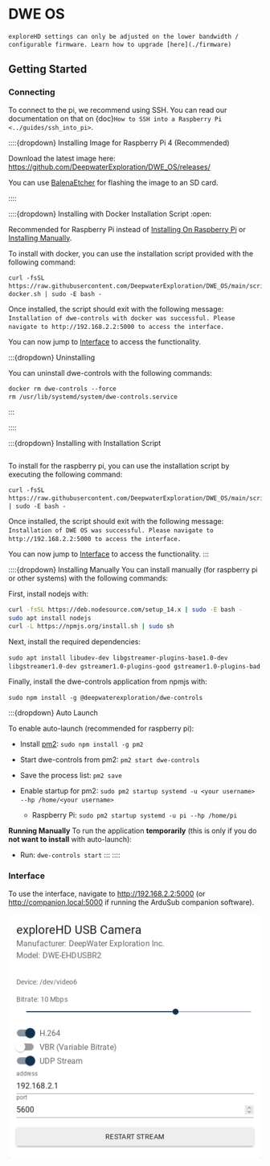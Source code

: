 # DWE OS

```{note}
exploreHD settings can only be adjusted on the lower bandwidth / configurable firmware. Learn how to upgrade [here](./firmware)
```

## Getting Started

### Connecting

To connect to the pi, we recommend using SSH. You can read our documentation on that on {doc}`How to SSH into a Raspberry Pi <../guides/ssh_into_pi>`.

::::{dropdown} Installing Image for Raspberry Pi 4 (Recommended)

Download the latest image here: https://github.com/DeepwaterExploration/DWE_OS/releases/

You can use [BalenaEtcher](https://etcher.balena.io/) for flashing the image to an SD card.

::::

::::{dropdown} Installing with Docker Installation Script
:open:

Recommended for Raspberry Pi instead of [Installing On Raspberry Pi](#installing-on-raspberry-pi) or [Installing Manually](#installing-manually).

To install with docker, you can use the installation script provided with the following command:
```
curl -fsSL https://raw.githubusercontent.com/DeepwaterExploration/DWE_OS/main/scripts/install-docker.sh | sudo -E bash -
```

Once installed, the script should exit with the following message:
`Installation of dwe-controls with docker was successful. Please navigate to http://192.168.2.2:5000 to access the interface.`

You can now jump to [Interface](#interface) to access the functionality.

:::{dropdown} Uninstalling

You can uninstall dwe-controls with the following commands:

```
docker rm dwe-controls --force
rm /usr/lib/systemd/system/dwe-controls.service
```
:::

::::

:::{dropdown} Installing with Installation Script
```{important} It is no longer recommended to use this script. Instead, **use the docker installation for a more compatible install**.
```

To install for the raspberry pi, you can use the installation script by executing the following command:
```
curl -fsSL https://raw.githubusercontent.com/DeepwaterExploration/DWE_OS/main/scripts/install.sh | sudo -E bash -
```

Once installed, the script should exit with the following message:
`Installation of DWE OS was successful. Please navigate to http://192.168.2.2:5000 to access the interface.`

You can now jump to [Interface](#interface) to access the functionality.
:::

::::{dropdown} Installing Manually
You can install manually (for raspberry pi or other systems) with the following commands:

First, install nodejs with:
```sh
curl -fsSL https://deb.nodesource.com/setup_14.x | sudo -E bash -
sudo apt install nodejs
curl -L https://npmjs.org/install.sh | sudo sh
```

Next, install the required dependencies:

`sudo apt install libudev-dev libgstreamer-plugins-base1.0-dev libgstreamer1.0-dev gstreamer1.0-plugins-good gstreamer1.0-plugins-bad`

<!-- `sudo apt install gstreamer1.0-plugins-good gstreamer1.0-plugins-bad` -->

Finally, install the dwe-controls application from npmjs with:

`sudo npm install -g @deepwaterexploration/dwe-controls`

:::{dropdown} Auto Launch

To enable auto-launch (recommended for raspberry pi):

- Install [pm2](https://www.npmjs.com/package/pm2):
`sudo npm install -g pm2`

- Start dwe-controls from pm2:
`pm2 start dwe-controls`

- Save the process list:
`pm2 save`

- Enable startup for pm2: `sudo pm2 startup systemd -u <your username> --hp /home/<your username>`
    - Raspberry Pi: `sudo pm2 startup systemd -u pi --hp /home/pi`

**Running Manually**
To run the application **temporarily** (this is only if you do **not want to install** with auto-launch):

- Run: `dwe-controls start`
:::
::::

### **Interface**
To use the interface, navigate to <http://192.168.2.2:5000> (or <http://companion.local:5000> if running the ArduSub companion software).

![dweos-light](../img/dweos/dweos.png)
